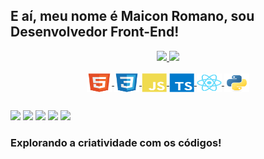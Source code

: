 ## E aí, meu nome é Maicon Romano, sou Desenvolvedor Front-End!
<div align="center">
  <a href="https://github.com/maicon-romano">
  <img height="180em" src="https://github-readme-stats.vercel.app/api?username=maicon-romano&show_icons=true&theme=radical&include_all_commits=true&count_private=true"/>
  <img height="180em" width="" src="https://github-readme-stats.vercel.app/api/top-langs/?username=maicon-romano&layout=compact&langs_count=7&theme=radical"/>
</div>
<div style="display: inline_block; text-align: center;"><br>
  <img align="center" alt="Maicon-HTML" height="30" width="40" src="https://raw.githubusercontent.com/devicons/devicon/master/icons/html5/html5-original.svg">
  <img align="center" alt="Maicon-CSS" height="30" width="40" src="https://raw.githubusercontent.com/devicons/devicon/master/icons/css3/css3-original.svg">
  <img align="center" alt="Maicon-Js" height="30" width="40" src="https://raw.githubusercontent.com/devicons/devicon/master/icons/javascript/javascript-plain.svg">
  <img align="center" alt="Maicon-Ts" height="30" width="40" src="https://raw.githubusercontent.com/devicons/devicon/master/icons/typescript/typescript-plain.svg">
  <img align="center" alt="Maicon-React" height="30" width="40" src="https://raw.githubusercontent.com/devicons/devicon/master/icons/react/react-original.svg">
  <img align="center" alt="Maicon-Python" height="30" width="40" src="https://raw.githubusercontent.com/devicons/devicon/master/icons/python/python-original.svg">
</div>
  
  ##
 
<div> 
  <a href="https://instagram.com/mr.romano__" target="_blank"><img src="https://img.shields.io/badge/-Instagram-FF1B2D?style=for-the-badge&logo=instagram&logoColor=white" target="_blank"></a>
  <a href = "mailto:contatomaiconromano@gmail.com"><img src="https://img.shields.io/badge/-Gmail-%23333?style=for-the-badge&logo=gmail&logoColor=white" target="_blank"></a>
  <a href="https://www.linkedin.com/in/rafaella-ballerini-45875016a" target="_blank"><img src="https://img.shields.io/badge/-LinkedIn-%230077B5?style=for-the-badge&logo=linkedin&logoColor=white" target="_blank"></a>
  <a href="https://web.dio.me/users/shardersfx?tab=achievements" target="_blank"><img src="https://img.shields.io/badge/DIO-100000?style=for-the-badge&logo=ifood&logoColor=white" target="_blank"></a>
    <a href="https://www.freecodecamp.org/maicon-romano" target="_blank"><img src="https://img.shields.io/badge/Freecodecamp-%23123.svg?&style=for-the-badge&logo=freecodecamp&logoColor=green" target="_blank"></a>
 
</div>
  
  <h3>Explorando a criatividade com os códigos!</h3>

